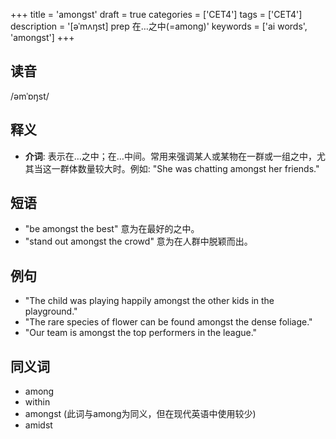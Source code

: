 +++
title = 'amongst'
draft = true
categories = ['CET4']
tags = ['CET4']
description = '[əˈmʌŋst] prep 在…之中(=among)'
keywords = ['ai words', 'amongst']
+++

## 读音
/əmˈɒŋst/

## 释义
- **介词**: 表示在…之中；在…中间。常用来强调某人或某物在一群或一组之中，尤其当这一群体数量较大时。例如: "She was chatting amongst her friends."

## 短语
- "be amongst the best" 意为在最好的之中。
- "stand out amongst the crowd" 意为在人群中脱颖而出。

## 例句
- "The child was playing happily amongst the other kids in the playground."
- "The rare species of flower can be found amongst the dense foliage."
- "Our team is amongst the top performers in the league."

## 同义词
- among
- within
- amongst (此词与among为同义，但在现代英语中使用较少)
- amidst
